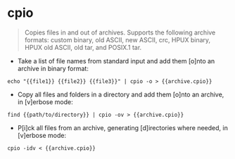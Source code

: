 # cpio

> Copies files in and out of archives.
> Supports the following archive formats: custom binary, old ASCII, new ASCII, crc, HPUX binary, HPUX old ASCII, old tar, and POSIX.1 tar.

- Take a list of file names from standard input and add them [o]nto an archive in binary format:

`echo "{{file1}} {{file2}} {{file3}}" | cpio -o > {{archive.cpio}}`

- Copy all files and folders in a directory and add them [o]nto an archive, in [v]erbose mode:

`find {{path/to/directory}} | cpio -ov > {{archive.cpio}}`

- P[i]ck all files from an archive, generating [d]irectories where needed, in [v]erbose mode:

`cpio -idv < {{archive.cpio}}`
